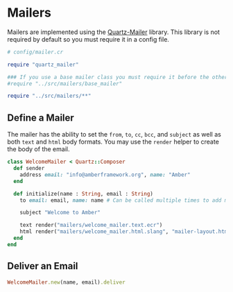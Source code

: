 # Mailers

Mailers are implemented using the [Quartz-Mailer](https://github.com/amberframework/quartz-mailer) library. This library is not required by default so you must require it in a config file.

```ruby
# config/mailer.cr

require "quartz_mailer"

### If you use a base mailer class you must require it before the others
#require "../src/mailers/base_mailer" 

require "../src/mailers/**"
```

## Define a Mailer

The mailer has the ability to set the `from`, `to`, `cc`, `bcc`, and `subject` as well as both `text` and `html` body formats. You may use the `render` helper to create the body of the email.

```ruby
class WelcomeMailer < Quartz::Composer
  def sender
    address email: "info@amberframework.org", name: "Amber"
  end

  def initialize(name : String, email : String)
    to email: email, name: name # Can be called multiple times to add more recipients

    subject "Welcome to Amber"

    text render("mailers/welcome_mailer.text.ecr")
    html render("mailers/welcome_mailer.html.slang", "mailer-layout.html.slang")
  end
end
```

## Deliver an Email

```ruby
WelcomeMailer.new(name, email).deliver
```
